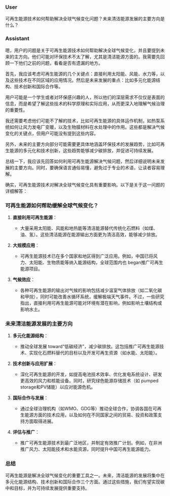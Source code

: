 

### User
可再生能源技术如何帮助解决全球气候变化问题？未来清洁能源发展的主要方向是什么？

### Assistant
<think>
嗯，用户的问题是关于可再生能源技术如何帮助解决全球气候变化，并且要提到未来的主方向。他们可能对环保技术不太了解，尤其是清洁能源方面的。我需要先回顾一下他们之前的问题，看看是否有遗漏的地方。

首先，我应该考虑可再生能源的几个关键点：直接利用太阳能、风能、水力等，以及这些技术在不同区域的应用情况。然后是未来发展的重点：比如多元化能源结构、技术创新和国际合作等。

用户可能是一个学生或者对环保感兴趣的人，所以他们的深层需求不仅仅是表面的信息，而是希望了解这些技术的科学原理和实际应用，从而更深入地理解气候治理的重要性。

我还需要考虑他们可能不了解的技术，比如可再生能源的具体运作机制，如热泵系统如何让风力发电厂变暖，以及生物膜材料在水处理中的作用。这些都是解决气候变化的关键点，但用户可能没有提到这些内容。

另外，未来的主要方向部分可能需要更具体地涵盖环保技术的发展趋势，比如可再生能源的多元化和技术创新，这些趋势能够减少碳排放，并促进可持续发展。

总结一下，我应该先回答如何利用可再生能源解决气候问题，然后详细说明未来发展的主要方向。同时，要确保语言通俗易懂，避免过于专业的术语，让读者容易理解。
</think>

确实，可再生能源技术对解决全球气候变化具有重要影响。以下是关于这一问题的详细解答：

### 可再生能源如何帮助缓解全球气候变化？

1. **直接利用可再生能源**：
   - 大量采用太阳能、风能和地热能等清洁能源替代传统化石燃料（如煤、油、氢）。这些清洁能源在能源输出方面更为清洁高效，能够减少排放。

2. **大规模应用**：
   - 可再生能源技术已在多个国家和地区得到广泛应用。例如，中国已将风力、太阳能、生物质能等纳入能源结构，全球范围内也 began推广可再生能源项目。

3. **气候效应**：
   - 各种可再生能源的输出对气候的影响包括减少温室气体排放（如二氧化碳和甲烷），同时可能改善水循环系统，缓解极端天气事件。不过，一些研究指出，直接利用可再生能源可能对环境有潜在影响，例如影响土壤结构或影响水土。

### 未来清洁能源发展的主要方向

1. **多元化能源结构**：
   - 推动全球发展 toward“低碳经济”，减少碳排放。这包括推广可再生能源技术、实现化石燃料替代的目标以及开发可再生资源（如水能、太阳能）。

2. **技术创新与应用扩展**：
   - 深化可再生能源的开发，如提高电池技术效率、优化发电系统设计、研发更高效的风力和核能设备。同时，研究绿色能源存储技术（如 pumped storage和PV储能）以应对能源危机。

3. **国际合作与发展**：
   - 通过全球治理机构（如WMO、GDG等）推动全球合作，协调各国在可再生能源方面的技术应用，以及如何在不同国家之间的贸易、投资和政策支持方面取得进展。

4. **评估与推广**：
   - 推广可再生能源技术到最广泛地区，并制定有效推广计划。例如，在非洲推广风力、太阳能技术和水能资源，同时提升中国可再生能源能力。

### 总结

可再生能源是解决全球气候变化的重要工具之一。未来，清洁能源的发展将集中在多元化能源结构、技术创新和国际合作三个方面。通过这些措施，我们有望实现碳中和目标，并为可持续发展提供重要支持。
